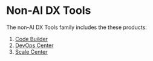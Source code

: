 
# Non-AI DX Tools

The non-AI DX Tools family includes the these products:

1. [Code Builder](https://developer.salesforce.com/docs/platform/code-builder/overview)  
2. [DevOps Center](https://developer.salesforce.com/developer-centers/devops)  
3. [Scale Center](https://help.salesforce.com/s/articleView?id=xcloud.scale_center_overview.htm&type=5)

